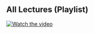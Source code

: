 ## All Lectures (Playlist)
 
[![Watch the video](https://img.youtube.com/vi/ubhxKNlOlRg/0.jpg)](https://www.youtube.com/watch?v=ubhxKNlOlRg&list=PL5Q2soXY2Zi9Eo29LMgKVcaydS7V1zZW3)
